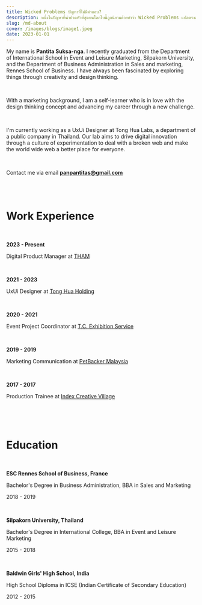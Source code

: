 ```yaml
---
title: Wicked Problems ปัญหาที่ไม่มีคำตอบ?
description: หนึ่งในปัญหาที่น่าปวดหัวที่สุดบนโลกใบนี้ถูกนิยามด้วยคำว่า Wicked Problems แปลตรงตัวว่า ปัญหาชั่วร้าย หรือที่เรียกว่า ปัญหาที่ไม่มีคำตอบ ซึ่งปัญหาเหล่านี้มักมีปัจจัยที่พึ่งพากันไปมาทำให้ดูเหมือนแก้ไขไม่ได้
slug: /md-about
cover: /images/blogs/image1.jpeg
date: 2023-01-01
---
```


My name is **Pantita Suksa-nga**. I recently graduated from the Department of International School in Event and Leisure Marketing, Silpakorn University, and the Department of Business Administration in Sales and marketing, Rennes School of Business. I have always been fascinated by exploring things through creativity and design thinking.

<br>

With a marketing background, I am a self-learner who is in love with the design thinking concept and advancing my career through a new challenge.

<br>

I'm currently working as a UxUi Designer at Tong Hua Labs, a department of a public company in Thailand. Our lab aims to drive digital innovation through a culture of experimentation to deal with a broken web and make the world wide web a better place for everyone.

<br>

Contact me via email **panpantitas@gmail.com**
​
<br>
<br>
<br>
<br>

# Work Experience

<br>

**2023 - Present**

Digital Product Manager at [THAM](https://thamc.co.th/)

<br>

**2021 - 2023**

UxUi Designer at [Tong Hua Holding](https://tonghuaholding.com/)

<br>

**2020 - 2021**

Event Project Coordinator at [T.C. Exhibition Service](https://www.facebook.com/Tcexhibition)

<br>

**2019 - 2019**

Marketing Communication at [PetBacker Malaysia](https://www.facebook.com/petsbacker)

<br>

**2017 - 2017**

Production Trainee at [Index Creative Village](https://www.indexcreativevillage.com/)

<br>
<br>
<br>

# Education

<br>

**ESC Rennes School of Business, France**

Bachelor's Degree in Business Administration, BBA in Sales and Marketing

2018 - 2019

<br>

**Silpakorn University, Thailand**

Bachelor's Degree in International College, BBA in Event and Leisure Marketing

2015 - 2018

<br>

**Baldwin Girls' High School, India**

High School Diploma in ICSE (Indian Certificate of Secondary Education)

2012 - 2015
